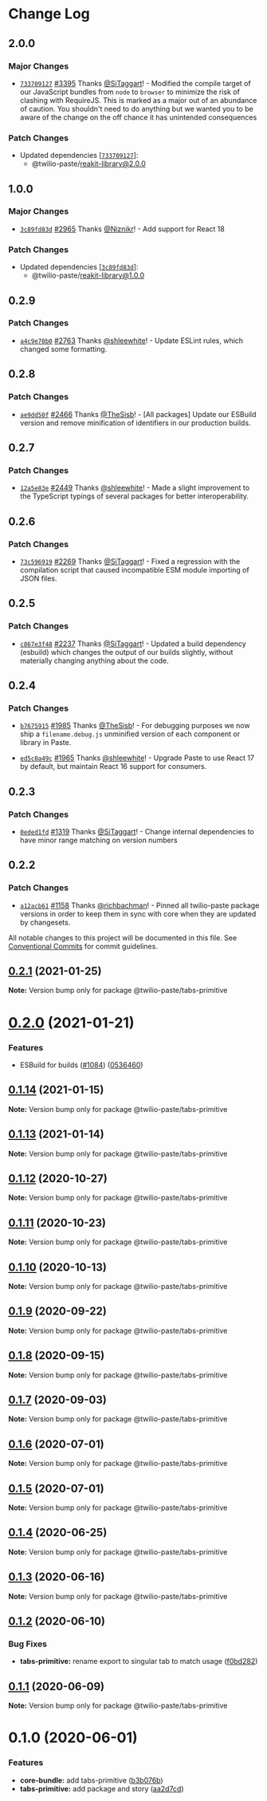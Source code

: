 # Change Log

## 2.0.0

### Major Changes

- [`733709127`](https://github.com/twilio-labs/paste/commit/7337091278722531e0b7498163be96857c889603) [#3395](https://github.com/twilio-labs/paste/pull/3395) Thanks [@SiTaggart](https://github.com/SiTaggart)! - Modified the compile target of our JavaScript bundles from `node` to `browser` to minimize the risk of clashing with RequireJS. This is marked as a major out of an abundance of caution. You shouldn't need to do anything but we wanted you to be aware of the change on the off chance it has unintended consequences

### Patch Changes

- Updated dependencies [[`733709127`](https://github.com/twilio-labs/paste/commit/7337091278722531e0b7498163be96857c889603)]:
  - @twilio-paste/reakit-library@2.0.0

## 1.0.0

### Major Changes

- [`3c89fd83d`](https://github.com/twilio-labs/paste/commit/3c89fd83d09c0f49e362c4d33ade4d3688d7381a) [#2965](https://github.com/twilio-labs/paste/pull/2965) Thanks [@Niznikr](https://github.com/Niznikr)! - Add support for React 18

### Patch Changes

- Updated dependencies [[`3c89fd83d`](https://github.com/twilio-labs/paste/commit/3c89fd83d09c0f49e362c4d33ade4d3688d7381a)]:
  - @twilio-paste/reakit-library@1.0.0

## 0.2.9

### Patch Changes

- [`a4c9e70b0`](https://github.com/twilio-labs/paste/commit/a4c9e70b0820bfb2a41f58a61e7f991d9fa3a09b) [#2763](https://github.com/twilio-labs/paste/pull/2763) Thanks [@shleewhite](https://github.com/shleewhite)! - Update ESLint rules, which changed some formatting.

## 0.2.8

### Patch Changes

- [`ae9dd50f`](https://github.com/twilio-labs/paste/commit/ae9dd50fd2c14436cb984c2daec3914daca20866) [#2466](https://github.com/twilio-labs/paste/pull/2466) Thanks [@TheSisb](https://github.com/TheSisb)! - [All packages] Update our ESBuild version and remove minification of identifiers in our production builds.

## 0.2.7

### Patch Changes

- [`12a5e83e`](https://github.com/twilio-labs/paste/commit/12a5e83ed7bb998dfbf855072f9f38140f2f87a5) [#2449](https://github.com/twilio-labs/paste/pull/2449) Thanks [@shleewhite](https://github.com/shleewhite)! - Made a slight improvement to the TypeScript typings of several packages for better interoperability.

## 0.2.6

### Patch Changes

- [`73c596919`](https://github.com/twilio-labs/paste/commit/73c5969191c04b4721a059c9dee329126afc1a8e) [#2269](https://github.com/twilio-labs/paste/pull/2269) Thanks [@SiTaggart](https://github.com/SiTaggart)! - Fixed a regression with the compilation script that caused incompatible ESM module importing of JSON files.

## 0.2.5

### Patch Changes

- [`c867e3f48`](https://github.com/twilio-labs/paste/commit/c867e3f48d739409d1f54fa18c4d2bee1d9242cf) [#2237](https://github.com/twilio-labs/paste/pull/2237) Thanks [@SiTaggart](https://github.com/SiTaggart)! - Updated a build dependency (esbuild) which changes the output of our builds slightly, without materially changing anything about the code.

## 0.2.4

### Patch Changes

- [`b7675915`](https://github.com/twilio-labs/paste/commit/b76759157a8c554863b6e37ddb6ea081c1c53258) [#1985](https://github.com/twilio-labs/paste/pull/1985) Thanks [@TheSisb](https://github.com/TheSisb)! - For debugging purposes we now ship a `filename.debug.js` unminified version of each component or library in Paste.

* [`ed5c0a49c`](https://github.com/twilio-labs/paste/commit/ed5c0a49ced5c524607cac7166d3aa4c389f2e7f) [#1965](https://github.com/twilio-labs/paste/pull/1965) Thanks [@shleewhite](https://github.com/shleewhite)! - Upgrade Paste to use React 17 by default, but maintain React 16 support for consumers.

## 0.2.3

### Patch Changes

- [`0eded1fd`](https://github.com/twilio-labs/paste/commit/0eded1fd63f081ba9aeab5b5946218e1c5b9b316) [#1319](https://github.com/twilio-labs/paste/pull/1319) Thanks [@SiTaggart](https://github.com/SiTaggart)! - Change internal dependencies to have minor range matching on version numbers

## 0.2.2

### Patch Changes

- [`a12acb61`](https://github.com/twilio-labs/paste/commit/a12acb61739c7c2f2984dfc71fe53b5b3812675f) [#1158](https://github.com/twilio-labs/paste/pull/1158) Thanks [@richbachman](https://github.com/richbachman)! - Pinned all twilio-paste package versions in order to keep them in sync with core when they are updated by changesets.

All notable changes to this project will be documented in this file.
See [Conventional Commits](https://conventionalcommits.org) for commit guidelines.

## [0.2.1](https://github.com/twilio-labs/paste/compare/@twilio-paste/tabs-primitive@0.2.0...@twilio-paste/tabs-primitive@0.2.1) (2021-01-25)

**Note:** Version bump only for package @twilio-paste/tabs-primitive

# [0.2.0](https://github.com/twilio-labs/paste/compare/@twilio-paste/tabs-primitive@0.1.14...@twilio-paste/tabs-primitive@0.2.0) (2021-01-21)

### Features

- ESBuild for builds ([#1084](https://github.com/twilio-labs/paste/issues/1084)) ([0536460](https://github.com/twilio-labs/paste/commit/053646011508be10477d5b732269cdb0419235d7))

## [0.1.14](https://github.com/twilio-labs/paste/compare/@twilio-paste/tabs-primitive@0.1.13...@twilio-paste/tabs-primitive@0.1.14) (2021-01-15)

**Note:** Version bump only for package @twilio-paste/tabs-primitive

## [0.1.13](https://github.com/twilio-labs/paste/compare/@twilio-paste/tabs-primitive@0.1.12...@twilio-paste/tabs-primitive@0.1.13) (2021-01-14)

**Note:** Version bump only for package @twilio-paste/tabs-primitive

## [0.1.12](https://github.com/twilio-labs/paste/compare/@twilio-paste/tabs-primitive@0.1.11...@twilio-paste/tabs-primitive@0.1.12) (2020-10-27)

**Note:** Version bump only for package @twilio-paste/tabs-primitive

## [0.1.11](https://github.com/twilio-labs/paste/compare/@twilio-paste/tabs-primitive@0.1.10...@twilio-paste/tabs-primitive@0.1.11) (2020-10-23)

**Note:** Version bump only for package @twilio-paste/tabs-primitive

## [0.1.10](https://github.com/twilio-labs/paste/compare/@twilio-paste/tabs-primitive@0.1.9...@twilio-paste/tabs-primitive@0.1.10) (2020-10-13)

**Note:** Version bump only for package @twilio-paste/tabs-primitive

## [0.1.9](https://github.com/twilio-labs/paste/compare/@twilio-paste/tabs-primitive@0.1.8...@twilio-paste/tabs-primitive@0.1.9) (2020-09-22)

**Note:** Version bump only for package @twilio-paste/tabs-primitive

## [0.1.8](https://github.com/twilio-labs/paste/compare/@twilio-paste/tabs-primitive@0.1.7...@twilio-paste/tabs-primitive@0.1.8) (2020-09-15)

**Note:** Version bump only for package @twilio-paste/tabs-primitive

## [0.1.7](https://github.com/twilio-labs/paste/compare/@twilio-paste/tabs-primitive@0.1.6...@twilio-paste/tabs-primitive@0.1.7) (2020-09-03)

**Note:** Version bump only for package @twilio-paste/tabs-primitive

## [0.1.6](https://github.com/twilio-labs/paste/compare/@twilio-paste/tabs-primitive@0.1.5...@twilio-paste/tabs-primitive@0.1.6) (2020-07-01)

**Note:** Version bump only for package @twilio-paste/tabs-primitive

## [0.1.5](https://github.com/twilio-labs/paste/compare/@twilio-paste/tabs-primitive@0.1.4...@twilio-paste/tabs-primitive@0.1.5) (2020-07-01)

**Note:** Version bump only for package @twilio-paste/tabs-primitive

## [0.1.4](https://github.com/twilio-labs/paste/compare/@twilio-paste/tabs-primitive@0.1.3...@twilio-paste/tabs-primitive@0.1.4) (2020-06-25)

**Note:** Version bump only for package @twilio-paste/tabs-primitive

## [0.1.3](https://github.com/twilio-labs/paste/compare/@twilio-paste/tabs-primitive@0.1.2...@twilio-paste/tabs-primitive@0.1.3) (2020-06-16)

**Note:** Version bump only for package @twilio-paste/tabs-primitive

## [0.1.2](https://github.com/twilio-labs/paste/compare/@twilio-paste/tabs-primitive@0.1.1...@twilio-paste/tabs-primitive@0.1.2) (2020-06-10)

### Bug Fixes

- **tabs-primitive:** rename export to singular tab to match usage ([f0bd282](https://github.com/twilio-labs/paste/commit/f0bd2824039828cb5260a65ac881304596947f61))

## [0.1.1](https://github.com/twilio-labs/paste/compare/@twilio-paste/tabs-primitive@0.1.0...@twilio-paste/tabs-primitive@0.1.1) (2020-06-09)

**Note:** Version bump only for package @twilio-paste/tabs-primitive

# 0.1.0 (2020-06-01)

### Features

- **core-bundle:** add tabs-primitive ([b3b076b](https://github.com/twilio-labs/paste/commit/b3b076bb8f5f28cbe52995ab5774e08f3ff12ad0))
- **tabs-primitive:** add package and story ([aa2d7cd](https://github.com/twilio-labs/paste/commit/aa2d7cd7fdab5806060e3225d95dd0d4a78da990))
